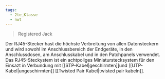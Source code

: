 ```yaml
---
tags:
  - 2te_Klasse
  - nwt
---
```

> Registered Jack

Der RJ45-Stecker hast die höchste Verbreitung von allen Datensteckern und wird sowohl im Anschlussbereich der Endgeräte, in den Anschlussdosen, am Anschlusskabel und in den Patchpanels verwendet. Das RJ45-Steckystem ist ein achtpoliges Miniaturstecksystem für den Einsazt in Verbundung mit [[STP-Kabel|geschirmten]]und [[UTP-Kabel|ungeschirmten]] [[Twisted Pair Kabel|twisted pair kabeln]].
